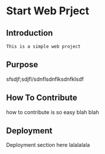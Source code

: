 # Start Web Prject

## Introduction
	This is a simple web project
	
## Purpose
sfsdjf;sdjfl/sdnflsdnflksdnfklsdf

## How To Contribute
how to contribute is so easy blah blah

## Deployment

Deployment section here lalalalala